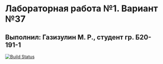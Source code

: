 # Лабораторная работа №1. Вариант №37
## Выполнил: Газизулин М. Р., студент гр. Б20-191-1

[![Build Status](https://github.com/MaratG2/LR1/actions/workflows/checks.yml/badge.svg?branch=main)](https://github.com/MaratG2/LR1/actions/workflows/checks.yml)